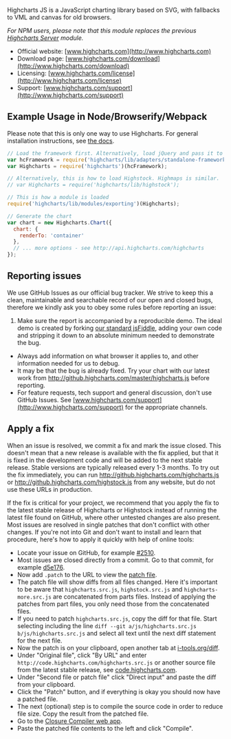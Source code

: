 Highcharts JS is a JavaScript charting library based on SVG, with fallbacks to VML and canvas for old browsers.

_For NPM users, please note that this module replaces the previous [Highcharts Server](https://www.npmjs.com/package/highcharts-server) module._

* Official website:  [www.highcharts.com](http://www.highcharts.com)
* Download page: [www.highcharts.com/download](http://www.highcharts.com/download)
* Licensing: [www.highcharts.com/license](http://www.highcharts.com/license)
* Support: [www.highcharts.com/support](http://www.highcharts.com/support)

## Example Usage in Node/Browserify/Webpack
Please note that this is only one way to use Highcharts. For general installation instructions, see [the docs](http://www.highcharts.com/docs/getting-started/installation).
```js
// Load the framework first. Alternatively, load jQuery and pass it to Highcharts.
var hcFramework = require('highcharts/lib/adapters/standalone-framework');
var Highcharts = require('highcharts')(hcFramework);

// Alternatively, this is how to load Highstock. Highmaps is similar.
// var Highcharts = require('highcharts/lib/highstock');

// This is how a module is loaded
require('highcharts/lib/modules/exporting')(Highcharts);

// Generate the chart
var chart = new Highcharts.Chart({
  chart: {
    renderTo: 'container'
  },
  // ... more options - see http://api.highcharts.com/highcharts
});
```

## Reporting issues
We use GitHub Issues as our official bug tracker. We strive to keep this a clean, maintainable and searchable record of our open and closed bugs, therefore we kindly ask you to obey some rules before reporting an issue:

1. Make sure the report is accompanied by a reproducible demo. The ideal demo is created by forking [our standard jsFiddle](http://jsfiddle.net/highcharts/llexl/), adding your own code and stripping it down to an absolute minimum needed to demonstrate the bug.
* Always add information on what browser it applies to, and other information needed for us to debug.
* It may be that the bug is already fixed. Try your chart with our latest work from http://github.highcharts.com/master/highcharts.js before reporting.
* For feature requests, tech support and general discussion, don't use GitHub Issues. See [www.highcharts.com/support](http://www.highcharts.com/support) for the appropriate channels.

## Apply a fix
When an issue is resolved, we commit a fix and mark the issue closed. This doesn't mean that a new release is available with the fix applied, but that it is fixed in the development code and will be added to the next stable release. Stable versions are typically released every 1-3 months. To try out the fix immediately, you can run http://github.highcharts.com/highcharts.js or http://github.highcharts.com/highstock.js from any website, but do not use these URLs in production.

If the fix is critical for your project, we recommend that you apply the fix to the latest stable release of Highcharts or Highstock instead of running the latest file found on GitHub, where other untested changes are also present. Most issues are resolved in single patches that don't conflict with other changes. If you're not into Git and don't want to install and learn that procedure, here's how to apply it quickly with help of online tools:
* Locate your issue on GitHub, for example [#2510](https://github.com/highslide-software/highcharts.com/issues/2510).
* Most issues are closed directly from a commit. Go to that commit, for example [d5e176](https://github.com/highslide-software/highcharts.com/commit/d5e176b5c01bb60402c1f6347993a818e2ab4035).
* Now add `.patch` to the URL to view the [patch file](https://github.com/highslide-software/highcharts.com/commit/d5e176b5c01bb60402c1f6347993a818e2ab4035.patch).
* The patch file will show diffs from all files changed. Here it's important to be aware that `highcharts.src.js`, `highstock.src.js` and `highcharts-more.src.js` are concatenated from parts files. Instead of applying the patches from part files, you only need those from the concatenated files.
* If you need to patch `highcharts.src.js`, copy the diff for that file. Start selecting including the line `diff --git a/js/highcharts.src.js b/js/highcharts.src.js` and select all text until the next diff statement for the next file.
* Now the patch is on your clipboard, open another tab at [i-tools.org/diff](http://i-tools.org/diff).
* Under "Original file", click "By URL" and enter `http://code.highcharts.com/highcharts.src.js` or another source file from the latest stable release, see [code.highcharts.com](http://code.highcharts.com).
* Under "Second file or patch file" click "Direct input" and paste the diff from your clipboard.
* Click the "Patch" button, and if everything is okay you should now have a patched file.
* The next (optional) step is to compile the source code in order to reduce file size. Copy the result from the patched file.
* Go to the [Closure Compiler web app](http://closure-compiler.appspot.com/home).
* Paste the patched file contents to the left and click "Compile".

